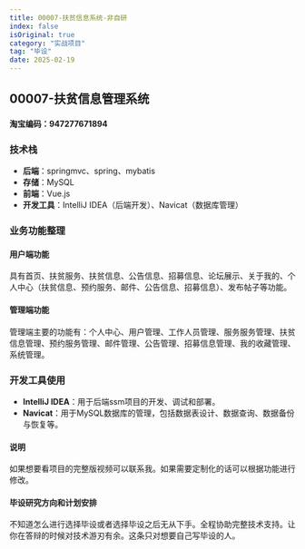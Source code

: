```yaml
---
title: 00007-扶贫信息系统-非自研
index: false
isOriginal: true
category: "实战项目"
tag: "毕设"
date: 2025-02-19
---
```


## 00007-扶贫信息管理系统

#### 淘宝编码：947277671894

### 技术栈

- **后端**：springmvc、spring、mybatis
- **存储**：MySQL
- **前端**：Vue.js
- **开发工具**：IntelliJ IDEA（后端开发）、Navicat（数据库管理）

### 业务功能整理

#### 用户端功能

具有首页、扶贫服务、扶贫信息、公告信息、招募信息、论坛展示、关于我的、个人中心（扶贫信息、预约服务、邮件、公告信息、招募信息）、发布帖子等功能。

#### 管理端功能

管理端主要的功能有：个人中心、用户管理、工作人员管理、服务服务管理、扶贫信息管理、预约服务管理、邮件管理、公告管理、招募信息管理、我的收藏管理、系统管理。


### 开发工具使用

- **IntelliJ IDEA**：用于后端ssm项目的开发、调试和部署。
- **Navicat**：用于MySQL数据库的管理，包括数据表设计、数据查询、数据备份与恢复等。

#### 说明
如果想要看项目的完整版视频可以联系我。如果需要定制化的话可以根据功能进行修改。

#### 毕设研究方向和计划安排
不知道怎么进行选择毕设或者选择毕设之后无从下手。全程协助完整技术支持。让你在答辩的时候对技术游刃有余。这条只对想要自己写毕设的人。

